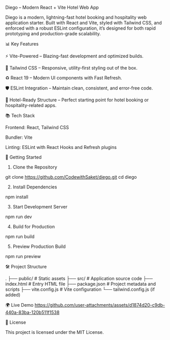 Diego – Modern React + Vite Hotel Web App

Diego is a modern, lightning-fast hotel booking and hospitality web application starter. Built with React and Vite, styled with Tailwind CSS, and enforced with a robust ESLint configuration, it’s designed for both rapid prototyping and production-grade scalability.

📊 Key Features

⚡ Vite-Powered – Blazing-fast development and optimized builds.

🌈 Tailwind CSS – Responsive, utility-first styling out of the box.

♻ React 19 – Modern UI components with Fast Refresh.

🛡 ESLint Integration – Maintain clean, consistent, and error-free code.

🏨 Hotel-Ready Structure – Perfect starting point for hotel booking or hospitality-related apps.

📚 Tech Stack

Frontend: React, Tailwind CSS

Bundler: Vite

Linting: ESLint with React Hooks and Refresh plugins

🔄 Getting Started

1. Clone the Repository

git clone https://github.com/CodewithSaket/diego.git
cd diego

2. Install Dependencies

npm install

3. Start Development Server

npm run dev

4. Build for Production

npm run build

5. Preview Production Build

npm run preview

🛠 Project Structure

.
├── public/          # Static assets
├── src/             # Application source code
├── index.html       # Entry HTML file
├── package.json     # Project metadata and scripts
├── vite.config.js   # Vite configuration
└── tailwind.config.js (if added)

🌍 Live Demo
https://github.com/user-attachments/assets/d1874d20-c9db-440a-83ba-120b511f1538

📝 License

This project is licensed under the MIT License.

